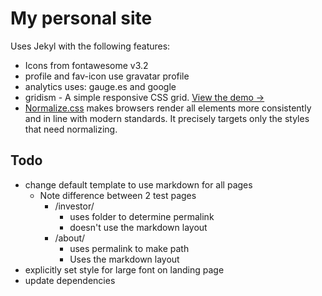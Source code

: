 # My personal site

Uses Jekyl with the following features:

* Icons from fontawesome v3.2
* profile and fav-icon use gravatar profile
* analytics uses: gauge.es and google
* gridism - A simple responsive CSS grid. [View the demo →](http://cobyism.com/gridism/)
* [Normalize.css](https://github.com/necolas/normalize.css/) makes browsers render all elements more consistently and in line with modern standards. It precisely targets only the styles that need normalizing.

## Todo

* change default template to use markdown for all pages
  * Note difference between 2 test pages
    * /investor/ 
      * uses folder to determine permalink
      * doesn't use the markdown layout
    * /about/
      * uses permalink to make path
      * Uses the markdown layout
* explicitly set style for large font on landing page
* update dependencies

